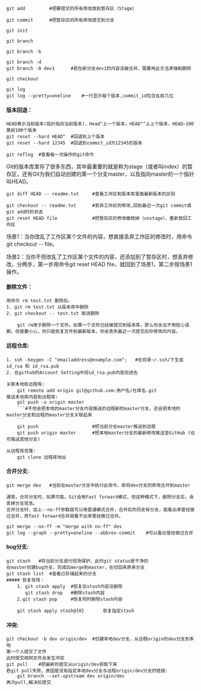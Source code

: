 ```
git add			#把要提交的所有修改放到暂存区（Stage）
```
```
git commit		#把暂存区的所有修改提交到分支
```
```
git init
```
```
git branch
```
```
git branch -b
```
```
git branch -d
git branch -D dev1		#若在新分支dev1的内容没被合并，需要用此方法来强制删除
```
```
git checkout
```
```
git log
git log --pretty=oneline	#一行显示每个版本,commit_id包含在前几位
```
#### 版本回退：
	HEAD表示当前版本(指针指向当前版本)，Head^上一个版本，HEAD^^上上个版本，HEAD~100第前100个版本
	git reset --hard HEAD^	#回退到上个版本
	git reset --hard 12345	#回退到commit_id为12345的版本

```
git reflog	#查看每一次操作的git命令
```

Git的版本库里存了很多东西，其中最重要的就是称为stage（或者叫index）的暂存区，还有Git为我们自动创建的第一个分支master，以及指向master的一个指针叫HEAD。
```
git diff HEAD -- readme.txt 	#查看工作区和版本库里面最新版本的区别

git checkout -- readme.txt		#丢弃工作区的修改,回到最近一次git commit或git add时的状态
git reset HEAD file 			#把暂存区的修改撤销掉（unstage），重新放回工作区
```

场景1：当你改乱了工作区某个文件的内容，想直接丢弃工作区的修改时，用命令git checkout -- file。

场景2：当你不但改乱了工作区某个文件的内容，还添加到了暂存区时，想丢弃修改，分两步，第一步用命令git reset HEAD file，就回到了场景1，第二步按场景1操作。

#### 删除文件：
	用命令 rm test.txt 删除后，
	1. git rm test.txt 从版本库中删除
	2. git checkout -- test.txt 取消删除
```
	git rm用于删除一个文件。如果一个文件已经被提交到版本库，那么你永远不用担心误删，但是要小心，你只能恢复文件到最新版本，你会丢失最近一次提交后你修改的内容。
```

#### 远程仓库:
	1. ssh -keygen -C "emailaddress@example.com";	#在目录~/.ssh/下生成 id_rsa 和 id_rsa.pub
	2. 在github的Account Setting中将id_rsa.pub内容加进去

	关联本地和远程库:
		git remote add origin git@github.com:用户名/仓库名.git
	推送本地库内容到远程库:
		git push -u origin master
		```#不但会把本地的master分支内容推送的远程新的master分支，还会把本地的master分支和远程的master分支关联起来
		```
		git push					#把当前分支master推送到远程
		git push origin master		#把本地master分支的最新修改推送至GitHub (也可推送其他分支)

	从远程库克隆:
		git clone 远程库地址
	
#### 合并分支:
	git merge dev	#当前在master分支中执行此命令，即将dev分支的修改合并到master

	通常，合并分支时，如果可能，Git会用Fast forward模式，但这种模式下，删除分支后，会丢掉分支信息。
	合并分支时，加上--no-ff参数就可以用普通模式合并，合并后的历史有分支，能看出来曾经做过合并，而fast forward合并就看不出来曾经做过合并。

	git merge --no-ff -m "merge with no-ff" dev
	git log --graph --pretty=oneline --abbrev-commit	#可以看出曾经做过合并

#### bug分支:
	git stash	#将当前分支进行现场保护，此时git status是干净的
	在master创建bug分支，完成后merge到master，在切回来原来分支
	git stash list	#查看已存储起来的分支
	##### 恢复现场：
		1. git stash apply	#恢复后stash内容没删除
		   git stash drop 	#删除stash内容
		2.git stash pop		#恢复同时删除stash内容

		git stash apply stash@{0}		恢复指定stash

#### 冲突:
	git checkout -b dev origin/dev	#创建本地dev分支，从远程origin的dev分支到本地
	第一个人提交了文件
	此时提交相同文件会发生冲突
	git pull	#把最新的提交从origin/dev获取下来
	若git pull失败，原因是没有指定本地dev分支与远程origin/dev分支的链接:
		git branch --set-upstream dev origin/dev
	再次pull,解决后提交
